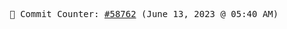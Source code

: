 <p align="center">
    <samp>
        📮 Commit Counter: <a href="https://github.com/Javascript-void0/Javascript-void0/commits/main">#58762</a> (June 13, 2023 @ 05:40 AM)
    </samp>
</p>